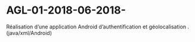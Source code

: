 # AGL-01-2018-06-2018-
Réalisation d’une application Android d’authentification et géolocalisation .(java/xml/Android)

